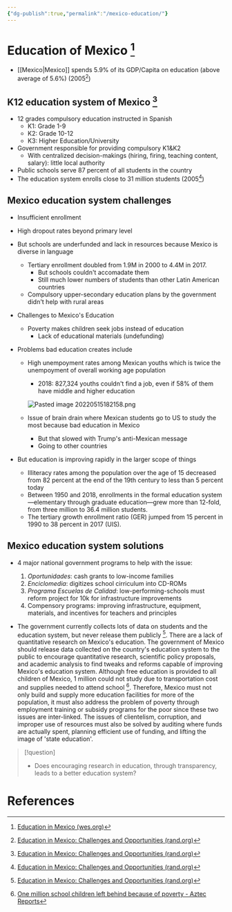 ```yaml
---
{"dg-publish":true,"permalink":"/mexico-education/"}
---
```


# Education of Mexico [^1]

- [[Mexico\|Mexico]] spends 5.9% of its GDP/Capita on education (above average of 5.6%) (2005[^2])
## K12 education system of Mexico [^2]
- 12 grades compulsory education instructed in Spanish 
	- K1: Grade 1-9
	- K2: Grade 10-12
	- K3: Higher Education/University
- Government responsible for providing compulsory K1&K2
	- With centralized decision-makings (hiring, firing, teaching content, salary): little local authority
- Public schools serve 87 percent of all students in the country
- The education system enrolls close to 31 million students (2005[^2])

## Mexico education system challenges

- Insufficient enrollment
- High dropout rates beyond primary level


- But schools are underfunded and lack in resources because Mexico is diverse in language
	- Tertiary enrollment doubled from 1.9M in 2000 to 4.4M in 2017.
		- But schools couldn't accomadate them
		- Still much lower numbers of students than other Latin American countries
	- Compulsory upper-secondary education plans by the government didn't help with rural areas

- Challenges to Mexico's Education
	- Poverty makes children seek jobs instead of education
		- Lack of educational materials (undefunding)


- Problems bad education creates include
	- High unempoyment rates among Mexican youths which is twice the unempoyment of overall working age population
		- 2018: 827,324 youths couldn't find a job, even if 58% of them have middle and higher education

		![Pasted image 20220515182158.png](/img/user/assets/Mexico/Pasted%20image%2020220515182158.png)
	- Issue of brain drain where Mexican students go to US to study the most because bad education in Mexico
		- But that slowed with Trump's anti-Mexican message
		- Going to other countries

- But education is improving rapidly in the larger scope of things
	- Illiteracy rates among the population over the age of 15 decreased from 82 percent at the end of the 19th century to less than 5 percent today
	- Between 1950 and 2018, enrollments in the formal education system—elementary through graduate education—grew more than 12-fold, from three million to 36.4 million students. 
	- The tertiary growth enrollment ratio (GER) jumped from 15 percent in 1990 to 38 percent in 2017 (UIS).

## Mexico education system solutions

- 4 major national government programs to help with the issue:
	1. *Oportunidades*: cash grants to low-income families
	2. *Enciclomedia*: digitizes school cirriculum into CD-ROMs
	3. *Programa Escuelas de Calidad*: low-performing-schools must reform project for 10k for infrastructure improvements
	4. Compensory programs: improving infrastructure, equipment, materials, and incentives for teachers and principles

- The government currently collects lots of data on students and the education system, but never release them publicly [^2]. There are a lack of quantitative research on Mexico's education. The government of Mexico should release data collected on the country's education system to the public to encourage quantitative research, scientific policy proposals, and academic analysis to find tweaks and reforms capable of improving Mexico's education system. Although free education is provided to all children of Mexico, 1 million could not study due to transportation cost and supplies needed to attend school [^3]. Therefore, Mexico must not only build and supply more education facilities for more of the population, it must also address the problem of poverty through employment training or subsidy programs for the poor since these two issues are inter-linked. The issues of clientelism, corruption, and improper use of resources must also be solved by auditing where funds are actually spent, planning efficient use of funding, and lifting the image of 'state education'.

>[!question]
>- Does encouraging research in education, through transparency, leads to a better education system?
# References

[^1]: [Education in Mexico (wes.org)](https://wenr.wes.org/2019/05/education-in-mexico-2)
[^2]: [Education in Mexico: Challenges and Opportunities (rand.org)](https://www.rand.org/content/dam/rand/pubs/documented_briefings/2005/RAND_DB480.sum.pdf)
[^3]: [One million school children left behind because of poverty - Aztec Reports](https://aztecreports.com/one-million-school-children-left-behind-because-of-poverty/2105/)